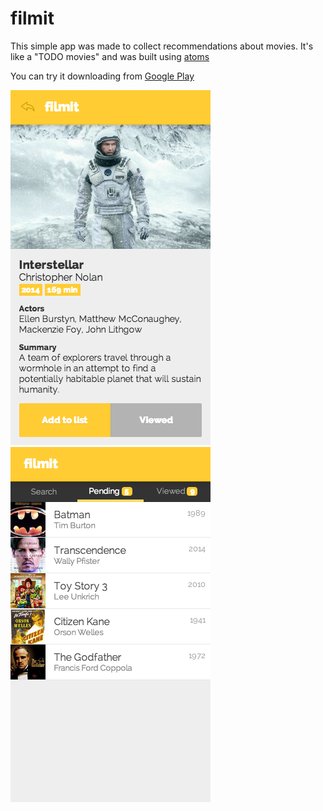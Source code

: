 filmit
=======

This simple app was made to collect recommendations about movies.
It's like a "TODO movies" and was built using [atoms](http://atoms.tapquo.com)

You can try it downloading from
[Google Play](https://play.google.com/store/apps/details?id=com.cataflu.filmit)

![image](assets/img/screen-1.png)
![image](assets/img/screen-3.png)
